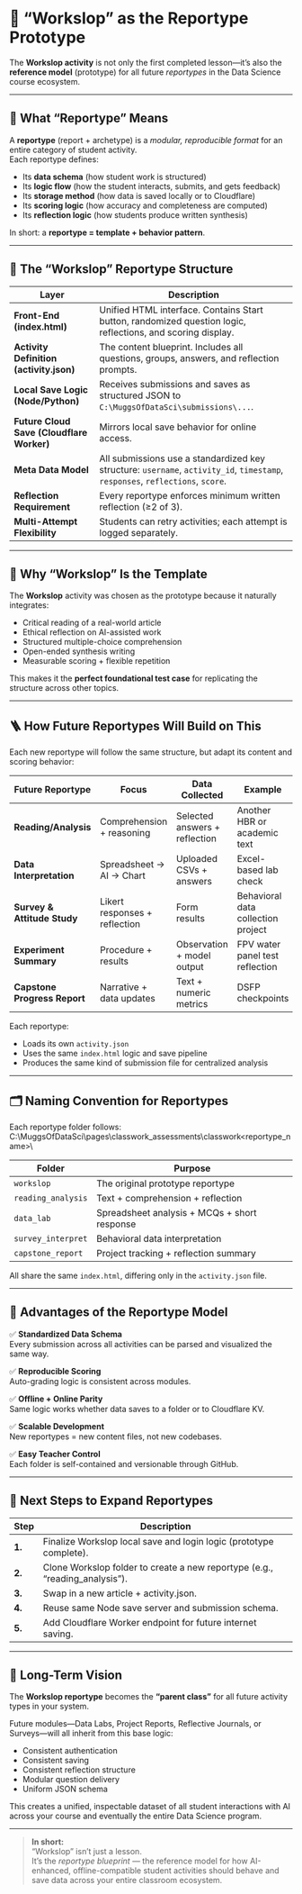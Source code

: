 # 🧩 “Workslop” as the Reportype Prototype

The **Workslop activity** is not only the first completed lesson—it’s also the **reference model** (prototype) for all future *reportypes* in the Data Science course ecosystem.

---

## 🔧 What “Reportype” Means

A **reportype** (report + archetype) is a *modular, reproducible format* for an entire category of student activity.  
Each reportype defines:
- Its **data schema** (how student work is structured)
- Its **logic flow** (how the student interacts, submits, and gets feedback)
- Its **storage method** (how data is saved locally or to Cloudflare)
- Its **scoring logic** (how accuracy and completeness are computed)
- Its **reflection logic** (how students produce written synthesis)

In short: a **reportype = template + behavior pattern**.

---

## 🧱 The “Workslop” Reportype Structure

| Layer | Description |
|--------|-------------|
| **Front-End (index.html)** | Unified HTML interface. Contains Start button, randomized question logic, reflections, and scoring display. |
| **Activity Definition (activity.json)** | The content blueprint. Includes all questions, groups, answers, and reflection prompts. |
| **Local Save Logic (Node/Python)** | Receives submissions and saves as structured JSON to `C:\MuggsOfDataSci\submissions\...`. |
| **Future Cloud Save (Cloudflare Worker)** | Mirrors local save behavior for online access. |
| **Meta Data Model** | All submissions use a standardized key structure: `username`, `activity_id`, `timestamp`, `responses`, `reflections`, `score`. |
| **Reflection Requirement** | Every reportype enforces minimum written reflection (≥2 of 3). |
| **Multi-Attempt Flexibility** | Students can retry activities; each attempt is logged separately. |

---

## 🧠 Why “Workslop” Is the Template

The **Workslop** activity was chosen as the prototype because it naturally integrates:
- Critical reading of a real-world article  
- Ethical reflection on AI-assisted work  
- Structured multiple-choice comprehension  
- Open-ended synthesis writing  
- Measurable scoring + flexible repetition  

This makes it the **perfect foundational test case** for replicating the structure across other topics.

---

## 🪜 How Future Reportypes Will Build on This

Each new reportype will follow the same structure, but adapt its content and scoring behavior:

| Future Reportype | Focus | Data Collected | Example |
|-------------------|--------|----------------|----------|
| **Reading/Analysis** | Comprehension + reasoning | Selected answers + reflection | Another HBR or academic text |
| **Data Interpretation** | Spreadsheet → AI → Chart | Uploaded CSVs + answers | Excel-based lab check |
| **Survey & Attitude Study** | Likert responses + reflection | Form results | Behavioral data collection project |
| **Experiment Summary** | Procedure + results | Observation + model output | FPV water panel test reflection |
| **Capstone Progress Report** | Narrative + data updates | Text + numeric metrics | DSFP checkpoints |

Each reportype:
- Loads its own `activity.json`  
- Uses the same `index.html` logic and save pipeline  
- Produces the same kind of submission file for centralized analysis  

---

## 🗂️ Naming Convention for Reportypes

Each reportype folder follows:
C:\MuggsOfDataSci\pages\classwork_assessments\classwork<reportype_name>\


| Folder | Purpose |
|--------|----------|
| `workslop` | The original prototype reportype |
| `reading_analysis` | Text + comprehension + reflection |
| `data_lab` | Spreadsheet analysis + MCQs + short response |
| `survey_interpret` | Behavioral data interpretation |
| `capstone_report` | Project tracking + reflection summary |

All share the same `index.html`, differing only in the `activity.json` file.

---

## 🧩 Advantages of the Reportype Model

✅ **Standardized Data Schema**  
Every submission across all activities can be parsed and visualized the same way.  

✅ **Reproducible Scoring**  
Auto-grading logic is consistent across modules.  

✅ **Offline + Online Parity**  
Same logic works whether data saves to a folder or to Cloudflare KV.  

✅ **Scalable Development**  
New reportypes = new content files, not new codebases.  

✅ **Easy Teacher Control**  
Each folder is self-contained and versionable through GitHub.  

---

## 🧭 Next Steps to Expand Reportypes

| Step | Description |
|------|--------------|
| **1.** | Finalize Workslop local save and login logic (prototype complete). |
| **2.** | Clone Workslop folder to create a new reportype (e.g., “reading_analysis”). |
| **3.** | Swap in a new article + activity.json. |
| **4.** | Reuse same Node save server and submission schema. |
| **5.** | Add Cloudflare Worker endpoint for future internet saving. |

---

## 🧠 Long-Term Vision

The **Workslop reportype** becomes the **“parent class”** for all future activity types in your system.

Future modules—Data Labs, Project Reports, Reflective Journals, or Surveys—will all inherit from this base logic:
- Consistent authentication  
- Consistent saving  
- Consistent reflection structure  
- Modular question delivery  
- Uniform JSON schema  

This creates a unified, inspectable dataset of all student interactions with AI across your course and eventually the entire Data Science program.

---

> **In short:**  
> “Workslop” isn’t just a lesson.  
> It’s the *reportype blueprint* — the reference model for how AI-enhanced, offline-compatible student activities should behave and save data across your entire classroom ecosystem.
